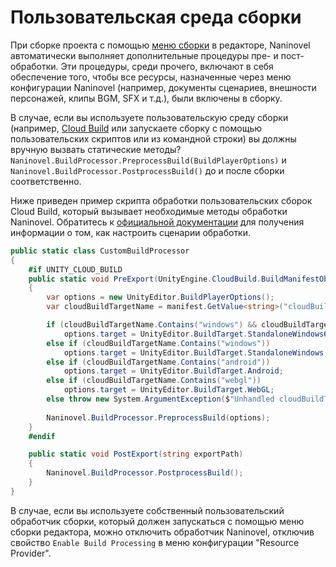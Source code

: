 ﻿# Пользовательская cреда cборки

При сборке проекта с помощью [меню сборки](https://docs.unity3d.com/Manual/BuildSettings.html) в редакторе, Naninovel автоматически выполняет дополнительные процедуры пре- и пост-обработки. Эти процедуры, среди прочего, включают в себя обеспечение того, чтобы все ресурсы, назначенные через меню конфигурации Naninovel (например, документы сценариев, внешности персонажей, клипы BGM, SFX и т.д.), были включены в сборку.

В случае, если вы используете пользовательскую среду сборки (например, [Cloud Build](https://unity3d.com/unity/features/cloud-build) или запускаете сборку с помощью пользовательских скриптов или из командной строки) вы должны вручную вызвать статические методы? `Naninovel.BuildProcessor.PreprocessBuild(BuildPlayerOptions)` и `Naninovel.BuildProcessor.PostprocessBuild()` до и после сборки соответственно.

Ниже приведен пример скрипта обработки пользовательских сборок Cloud Build, который вызывает необходимые методы обработки Naninovel. Обратитесь к [официальной документации](https://docs.unity3d.com/Manual/UnityCloudBuildPreAndPostExportMethods.html) для получения информации о том, как настроить сценарии обработки.

```csharp
public static class CustomBuildProcessor 
{
	#if UNITY_CLOUD_BUILD
    public static void PreExport(UnityEngine.CloudBuild.BuildManifestObject manifest)
    {
        var options = new UnityEditor.BuildPlayerOptions();
        var cloudBuildTargetName = manifest.GetValue<string>("cloudBuildTargetName").ToString().ToLower();

        if (cloudBuildTargetName.Contains("windows") && cloudBuildTargetName.Contains("64"))
            options.target = UnityEditor.BuildTarget.StandaloneWindows64;
        else if (cloudBuildTargetName.Contains("windows"))
            options.target = UnityEditor.BuildTarget.StandaloneWindows;
        else if (cloudBuildTargetName.Contains("android"))
            options.target = UnityEditor.BuildTarget.Android;
        else if (cloudBuildTargetName.Contains("webgl"))
            options.target = UnityEditor.BuildTarget.WebGL;
        else throw new System.ArgumentException($"Unhandled cloudBuildTargetName: {cloudBuildTargetName}");
    
        Naninovel.BuildProcessor.PreprocessBuild(options);
    }
	#endif

    public static void PostExport(string exportPath)
    {
        Naninovel.BuildProcessor.PostprocessBuild();        
    }
}
```

В случае, если вы используете собственный пользовательский обработчик сборки, который должен запускаться с помощью меню сборки редактора, можно отключить обработчик Naninovel, отключив свойство `Enable Build Processing` в меню конфигурации "Resource Provider".